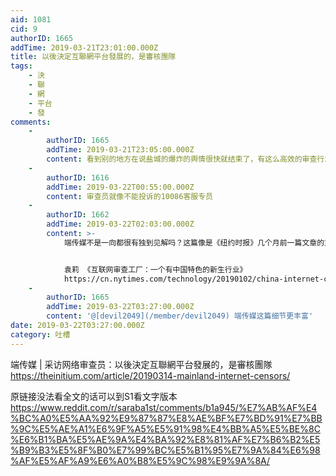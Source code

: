 ```yaml
---
aid: 1081
cid: 9
authorID: 1665
addTime: 2019-03-21T23:01:00.000Z
title: 以後決定互聯網平台發展的，是審核團隊
tags:
    - 決
    - 聯
    - 網
    - 平台
    - 發
comments:
    -
        authorID: 1665
        addTime: 2019-03-21T23:05:00.000Z
        content: 看到别的地方在说盐城的爆炸的舆情很快就结束了，有这么高效的审查行业，不快才怪。
    -
        authorID: 1616
        addTime: 2019-03-22T00:55:00.000Z
        content: 审查员就像不能投诉的10086客服专员
    -
        authorID: 1662
        addTime: 2019-03-22T02:03:00.000Z
        content: >-
            端传媒不是一向都很有独到见解吗？这篇像是《纽约时报》几个月前一篇文章的重复报道。


            袁莉 《互联网审查工厂：一个有中国特色的新生行业》
            https://cn.nytimes.com/technology/20190102/china-internet-censor/
    -
        authorID: 1665
        addTime: 2019-03-22T03:27:00.000Z
        content: '@[devil2049](/member/devil2049) 端传媒这篇细节更丰富'
date: 2019-03-22T03:27:00.000Z
category: 吐槽
---
```


端传媒 | 采访网络审查员：以後決定互聯網平台發展的，是審核團隊 https://theinitium.com/article/20190314-mainland-internet-censors/

原链接没法看全文的话可以到S1看文字版本 https://www.reddit.com/r/saraba1st/comments/b1a945/%E7%AB%AF%E4%BC%A0%E5%AA%92%E9%87%87%E8%AE%BF%E7%BD%91%E7%BB%9C%E5%AE%A1%E6%9F%A5%E5%91%98%E4%BB%A5%E5%BE%8C%E6%B1%BA%E5%AE%9A%E4%BA%92%E8%81%AF%E7%B6%B2%E5%B9%B3%E5%8F%B0%E7%99%BC%E5%B1%95%E7%9A%84%E6%98%AF%E5%AF%A9%E6%A0%B8%E5%9C%98%E9%9A%8A/
